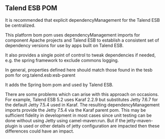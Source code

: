 Talend ESB POM
--------------

It is recommended that explicit dependencyManagement for the Talend ESB be
centralized.

This platform bom pom uses dependencyManagement imports 
for component Apache projects and Talend ESB to establish a consistent
set of dependency versions for use by apps built on Talend ESB.

It also provides a single point of control to tweak dependencies if needed, 
e.g. the spring framework to exclude commons logging.

In general, properties defined here should match
those found in the tesb pom for org.talend.esb:esb-parent

It adds the Spring bom pom and used by Talend ESB. 

There are some problems which can arise with this approach on occasions.  For
example, Talend ESB 5.2 uses Karaf 2.2.9 but substitutes Jetty 7.6.7 for the
default Jetty 7.5.4 used in Karaf.  The resulting dependencyManagement imports
provide the Jetty 7.5.4 via the Karaf parent pom.  This may be sufficient
fidelity in development in most cases since unit testing can be done without
using Jetty using camel-maven:run.  But if the jetty-maven-plugin is used or
other details of jetty configuration are impacted then these differences could
have an impact.

